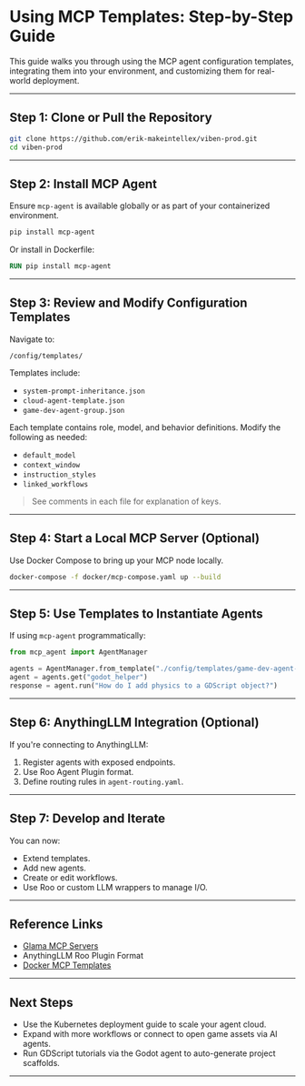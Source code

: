 # Using MCP Templates: Step-by-Step Guide

This guide walks you through using the MCP agent configuration templates, integrating them into your environment, and customizing them for real-world deployment.

---

## Step 1: Clone or Pull the Repository

```bash
git clone https://github.com/erik-makeintellex/viben-prod.git
cd viben-prod
```

---

## Step 2: Install MCP Agent

Ensure `mcp-agent` is available globally or as part of your containerized environment.

```bash
pip install mcp-agent
```

Or install in Dockerfile:

```dockerfile
RUN pip install mcp-agent
```

---

## Step 3: Review and Modify Configuration Templates

Navigate to:

```
/config/templates/
```

Templates include:

* `system-prompt-inheritance.json`
* `cloud-agent-template.json`
* `game-dev-agent-group.json`

Each template contains role, model, and behavior definitions. Modify the following as needed:

* `default_model`
* `context_window`
* `instruction_styles`
* `linked_workflows`

> See comments in each file for explanation of keys.

---

## Step 4: Start a Local MCP Server (Optional)

Use Docker Compose to bring up your MCP node locally.

```bash
docker-compose -f docker/mcp-compose.yaml up --build
```

---

## Step 5: Use Templates to Instantiate Agents

If using `mcp-agent` programmatically:

```python
from mcp_agent import AgentManager

agents = AgentManager.from_template("./config/templates/game-dev-agent-group.json")
agent = agents.get("godot_helper")
response = agent.run("How do I add physics to a GDScript object?")
```

---

## Step 6: AnythingLLM Integration (Optional)

If you're connecting to AnythingLLM:

1. Register agents with exposed endpoints.
2. Use Roo Agent Plugin format.
3. Define routing rules in `agent-routing.yaml`.

---

## Step 7: Develop and Iterate

You can now:

* Extend templates.
* Add new agents.
* Create or edit workflows.
* Use Roo or custom LLM wrappers to manage I/O.

---

## Reference Links

* [Glama MCP Servers](https://glama.ai/mcp/servers)
* AnythingLLM Roo Plugin Format
* [Docker MCP Templates](https://github.com/erik-makeintellex/viben-prod/tree/main/docker)

---

## Next Steps

* Use the Kubernetes deployment guide to scale your agent cloud.
* Expand with more workflows or connect to open game assets via AI agents.
* Run GDScript tutorials via the Godot agent to auto-generate project scaffolds.

---
